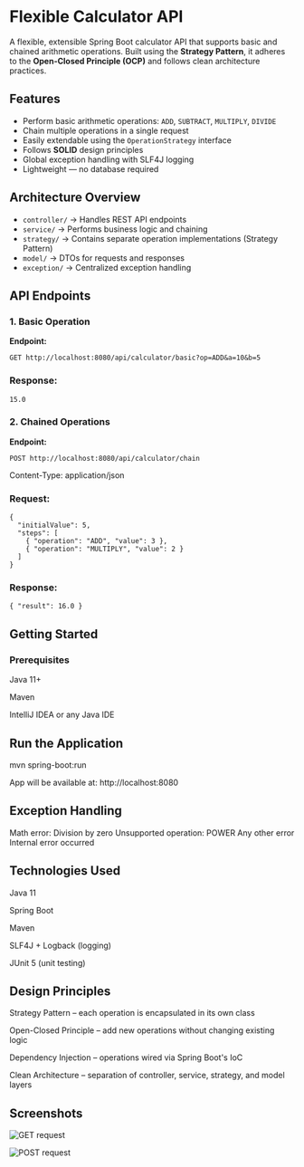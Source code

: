 # Flexible Calculator API  
A flexible, extensible Spring Boot calculator API that supports basic and chained arithmetic operations. Built using the **Strategy Pattern**, it adheres to the **Open-Closed Principle (OCP)** and follows clean architecture practices.  
## Features  
- Perform basic arithmetic operations: `ADD`, `SUBTRACT`, `MULTIPLY`, `DIVIDE`  
- Chain multiple operations in a single request  
- Easily extendable using the `OperationStrategy` interface  
- Follows **SOLID** design principles  
- Global exception handling with SLF4J logging  
- Lightweight — no database required  
## Architecture Overview  
- `controller/` → Handles REST API endpoints  
- `service/` → Performs business logic and chaining  
- `strategy/` → Contains separate operation implementations (Strategy Pattern)  
- `model/` → DTOs for requests and responses  
- `exception/` → Centralized exception handling  
##  API Endpoints  
### 1. Basic Operation  
**Endpoint:**  
 
```GET http://localhost:8080/api/calculator/basic?op=ADD&a=10&b=5 ```   
 
### Response:

```15.0```

### 2. Chained Operations
**Endpoint:**

```POST http://localhost:8080/api/calculator/chain  ```

Content-Type: application/json

### Request:
```
{
  "initialValue": 5,
  "steps": [
    { "operation": "ADD", "value": 3 },
    { "operation": "MULTIPLY", "value": 2 }
  ]
}
```
### Response:

```{ "result": 16.0 }```



## Getting Started
### Prerequisites
Java 11+

Maven

IntelliJ IDEA or any Java IDE

## Run the Application

mvn spring-boot:run

App will be available at:
http://localhost:8080

## Exception Handling

Math error: Division by zero 
Unsupported operation: POWER
Any other error	Internal error occurred

## Technologies Used
Java 11

Spring Boot

Maven

SLF4J + Logback (logging)

JUnit 5 (unit testing)

## Design Principles
Strategy Pattern – each operation is encapsulated in its own class

Open-Closed Principle – add new operations without changing existing logic

Dependency Injection – operations wired via Spring Boot's IoC

Clean Architecture – separation of controller, service, strategy, and model layers



## Screenshots

![GET request](https://github.com/user-attachments/assets/fc7c38a1-b42e-41b1-9488-d2143bc7188e)

![POST request](https://github.com/user-attachments/assets/5efad49e-0bee-4d8b-bbd5-7d13f17211e1)


